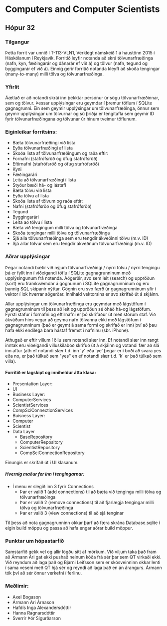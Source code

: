 # Computers and Computer Scientists
## Hópur 32
### Tilgangur
Þetta forrit var unnið í T-113-VLN1, Verklegt námskeið 1 á haustönn 2015 í Háskólanum í Reykjavík. Forritið leyfir notanda að skrá tölvunarfræðinga (nafn, kyn, fæðingarár og dánarár ef við á) og  tölvur (nafn, tegund og byggingarár ef við á). Einnig gerir forritið notanda kleyft að skoða tengingar (many-to-many) milli tölva og tölvunarfræðinga.  
### Yfirlit
Áætlað er að notandi skrái inn þekktar persónur úr sögu tölvunarfræðinnar, sem og tölvur. Þessar upplýsingar eru geymdar í þremur töflum í SQLite gagnagrunni. Ein sem geymir upplýsingar um tölvunarfræðinga, önnur sem geymir upplýsingar um tölvurnar og sú þriðja er tengitafla sem geymir ID fyrir tölvunarfræðingana og tölvunar úr hinum tveimur töflunum. 
### Eiginleikar forritsins:
*	Bæta tölvunarfræðingi við lista
*	Eyða tölvunarfræðingi af lista
*	Skoða lista af tölvunarfræðingum og raða eftir:
  *	Fornafni (stafrófsröð og öfug stafrófsröð)
  *	Eftirnafni (stafrófsröð og öfug stafrófsröð)
  *	Kyni
  *	Fæðingarári
*	Leita að tölvunarfræðingi í lista
  *	Styður bæði há- og lástafi
*	Bæta tölvu við lista
*	Eyða tölvu af lista
*	Skoða lista af tölvum og raða eftir:
  *	Nafni (stafrófsröð og öfug stafrófsröð)
  *	Tegund
  * Byggingarári
*	Leita að tölvu í lista
*	Bæta við tengingum milli tölva og tölvunarfræðinga 
*	Skoða tengingar milli tölva og tölvunarfræðinga
  *	Sjá alla tölvunarfræðinga sem eru tengdir ákveðinni tölvu (m.v. ID)
  *	Sjá allar tölvur sem eru tengdir ákveðnum tölvunarfræðingi (m.v. ID)
  
### Aðrar upplýsingar
Þegar notandi bætir við nýjum tölvunarfræðingi / nýrri tölvu / nýrri tengingu þá er fyllt inn í viðeigandi töflu í SQLite gagnagrunninum með upplýsingunum frá notenda. Aðgerðir, svo sem leit (search) og uppröðun (sort) eru framkvæmdar á gögnunum í SQLite gagnagrunninum og eru þannig SQL skipanir nýttar. Gögnin eru svo færð úr gagnagrunninum yfir í vektor í lok hverrar aðgerðar. Innihald vektorsins er svo skrifað út á skjáinn.

Allar upplýsingar um tölvunarfræðinga eru geymdar með lágstöfum í gagnagrunninum til þess að leit og uppröðun sé óháð há-og lágstöfum. Fyrsti stafur í fornafni og eftirnafni er þó skrifaður út með stórum staf. Við ákváðum hins vegar að geyma nafn tölvanna ekki með lágstöfum í gagnagrunninum (það er geymt á sama formi og skrifað er inn) því að þau hafa ekki endilega bara hástaf fremst í nafninu (sbr. iPhone).

Athugað er eftir villum í öllu sem notandi slær inn. Ef notandi slær inn rangt inntak eru viðeigandi villuskilaboð skrifuð út á skjáinn og votandi fær að slá inn aftur (ath ef notandi slær t.d. inn 'y' eða 'ye' þegar er í boði að svara yes eða no, er það túlkað sem "yes" en ef notandi slær t.d. 'k' er það túlkað sem villa). 

#### Forritið er lagskipt og inniheldur átta klasa:
*	Presentation Layer: 
  *	UI
*	Business Layer: 
  *	ComputerServices
  *	ScientistServices
  *	CompSciConnectionServices
*	Buisness Layer:
  *	Computer
  *	Scientist
* Data Layer
  *	BaseRepository
  *	ComputerRepository
  *	ScientistRepository
  *	CompSciConnectionRepository

Einungis er skrifað út í UI klasanum. 

##### Hvernig maður fer inn í tengingarnar: 
* Í menu er slegið inn 3 fyrir Connections
  * Þar er valið 1 (add connections) til að bæta við tengingu milli tölva og tölvunarfræðinga
  * Þar er valið 2 (remove connections) til að fjarlægja tengingar milli tölva og tölvunarfræðinga
  * Þar er valið 3 (view connections) til að sjá tenginar 

Til þess að nota gagnagrunninn okkar þarf að færa skrána Database.sqlite í eigin build möppu og passa að hafa engar aðrar build möppur.


### Punktar um hópastarfið
Samstarfið gekk vel og allir lögðu sitt af mörkum. Við viljum taka það fram að Ármann Ari gat ekki pushað neinum kóða frá sér þar sem QT virkaði ekki. Við reyndum að laga það og Bjarni Leifsson sem er skósveinninn okkar lenti í sama veseni með QT hjá sér og reyndi að laga það en án árangurs. Ármann tók því að sér önnur verkefni í ferlinu.

### Meðlimir:
*	Axel Bogason
*	Ármann Ari Árnason
*	Hafdís Inga Alexandersdóttir
*	Hanna Ragnarsdóttir
*	Sverrir Þór Sigurðarson






